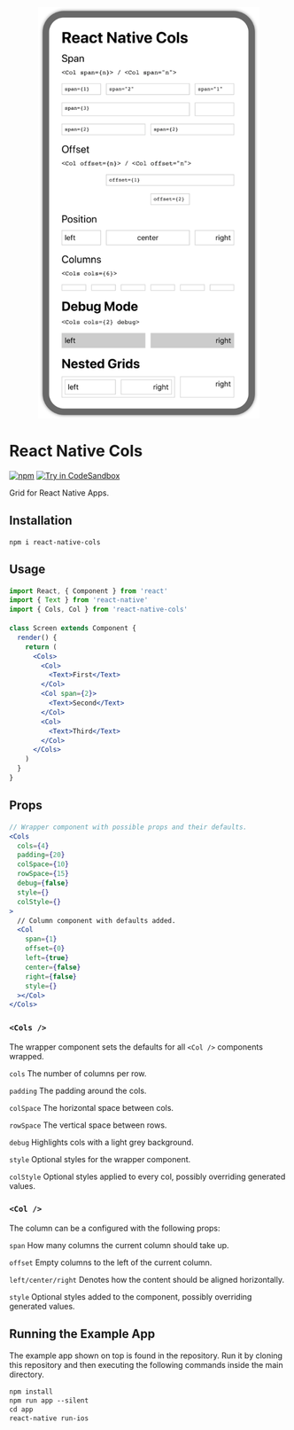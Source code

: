 <p></p>
<p align="center">
  <img src="https://raw.githubusercontent.com/naminho/react-native-cols/master/preview.png" width="400" alt="React Native Cols Preview">
</p>

# React Native Cols

[![npm](https://img.shields.io/npm/v/react-native-cols)](https://npmjs.com/react-native-cols) [![Try in CodeSandbox](https://img.shields.io/badge/Try%20in-CodeSandbox-blue?style=flat-square&logo=codesandbox)](https://codesandbox.io/s/react-native-cols-35q4s)

Grid for React Native Apps.

## Installation

```
npm i react-native-cols
```

## Usage

```jsx
import React, { Component } from 'react'
import { Text } from 'react-native'
import { Cols, Col } from 'react-native-cols'

class Screen extends Component {
  render() {
    return (
      <Cols>
        <Col>
          <Text>First</Text>
        </Col>
        <Col span={2}>
          <Text>Second</Text>
        </Col>
        <Col>
          <Text>Third</Text>
        </Col>
      </Cols>
    )
  }
}
```

## Props

```jsx
// Wrapper component with possible props and their defaults.
<Cols
  cols={4}
  padding={20}
  colSpace={10}
  rowSpace={15}
  debug={false}
  style={}
  colStyle={}
>
  // Column component with defaults added.
  <Col
    span={1}
    offset={0}
    left={true}
    center={false}
    right={false}
    style={}
  ></Col>
</Cols>
```

### `<Cols />`

The wrapper component sets the defaults for all `<Col />` components wrapped.

`cols` The number of columns per row.

`padding` The padding around the cols.

`colSpace` The horizontal space between cols.

`rowSpace` The vertical space between rows.

`debug` Highlights cols with a light grey background.

`style` Optional styles for the wrapper component.

`colStyle` Optional styles applied to every col, possibly overriding generated
values.

### `<Col />`

The column can be a configured with the following props:

`span` How many columns the current column should take up.

`offset` Empty columns to the left of the current column.

`left/center/right` Denotes how the content should be aligned horizontally.

`style` Optional styles added to the component, possibly overriding generated
values.

## Running the Example App

The example app shown on top is found in the repository. Run it by cloning this repository and then executing the following commands inside the main directory.

```
npm install
npm run app --silent
cd app
react-native run-ios
```
